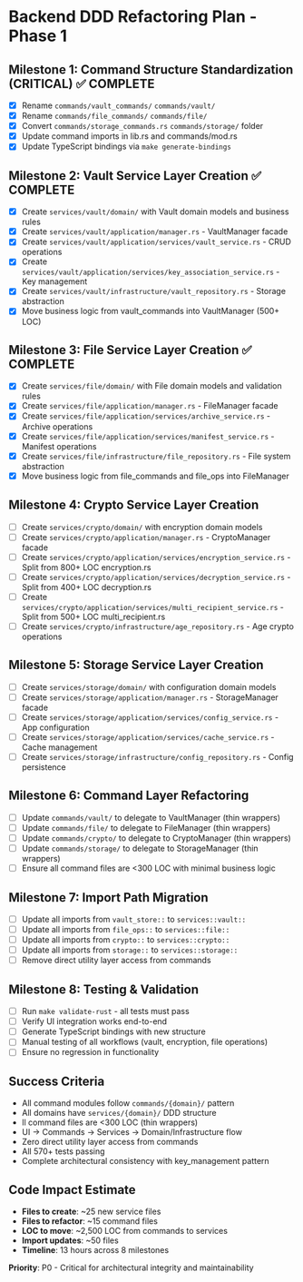 # Backend DDD Refactoring Plan - Phase 1

## Milestone 1: Command Structure Standardization (CRITICAL) ✅ COMPLETE
- [x] Rename `commands/vault_commands/` `commands/vault/`
- [x] Rename `commands/file_commands/`  `commands/file/`
- [x] Convert `commands/storage_commands.rs`  `commands/storage/` folder
- [x] Update command imports in lib.rs and commands/mod.rs
- [x] Update TypeScript bindings via `make generate-bindings`

## Milestone 2: Vault Service Layer Creation ✅ COMPLETE
- [x] Create `services/vault/domain/` with Vault domain models and business rules
- [x] Create `services/vault/application/manager.rs` - VaultManager facade
- [x] Create `services/vault/application/services/vault_service.rs` - CRUD operations
- [x] Create `services/vault/application/services/key_association_service.rs` - Key management
- [x] Create `services/vault/infrastructure/vault_repository.rs` - Storage abstraction
- [x] Move business logic from vault_commands into VaultManager (500+ LOC)

## Milestone 3: File Service Layer Creation ✅ COMPLETE
- [x] Create `services/file/domain/` with File domain models and validation rules
- [x] Create `services/file/application/manager.rs` - FileManager facade
- [x] Create `services/file/application/services/archive_service.rs` - Archive operations
- [x] Create `services/file/application/services/manifest_service.rs` - Manifest operations
- [x] Create `services/file/infrastructure/file_repository.rs` - File system abstraction
- [x] Move business logic from file_commands and file_ops into FileManager

## Milestone 4: Crypto Service Layer Creation
- [ ] Create `services/crypto/domain/` with encryption domain models
- [ ] Create `services/crypto/application/manager.rs` - CryptoManager facade
- [ ] Create `services/crypto/application/services/encryption_service.rs` - Split from 800+ LOC encryption.rs
- [ ] Create `services/crypto/application/services/decryption_service.rs` - Split from 400+ LOC decryption.rs
- [ ] Create `services/crypto/application/services/multi_recipient_service.rs` - Split from 500+ LOC multi_recipient.rs
- [ ] Create `services/crypto/infrastructure/age_repository.rs` - Age crypto operations

## Milestone 5: Storage Service Layer Creation
- [ ] Create `services/storage/domain/` with configuration domain models
- [ ] Create `services/storage/application/manager.rs` - StorageManager facade
- [ ] Create `services/storage/application/services/config_service.rs` - App configuration
- [ ] Create `services/storage/application/services/cache_service.rs` - Cache management
- [ ] Create `services/storage/infrastructure/config_repository.rs` - Config persistence

## Milestone 6: Command Layer Refactoring
- [ ] Update `commands/vault/` to delegate to VaultManager (thin wrappers)
- [ ] Update `commands/file/` to delegate to FileManager (thin wrappers)
- [ ] Update `commands/crypto/` to delegate to CryptoManager (thin wrappers)
- [ ] Update `commands/storage/` to delegate to StorageManager (thin wrappers)
- [ ] Ensure all command files are <300 LOC with minimal business logic

## Milestone 7: Import Path Migration
- [ ] Update all imports from `vault_store::` to `services::vault::`
- [ ] Update all imports from `file_ops::` to `services::file::`
- [ ] Update all imports from `crypto::` to `services::crypto::`
- [ ] Update all imports from `storage::` to `services::storage::`
- [ ] Remove direct utility layer access from commands

## Milestone 8: Testing & Validation
- [ ] Run `make validate-rust` - all tests must pass
- [ ] Verify UI integration works end-to-end
- [ ] Generate TypeScript bindings with new structure
- [ ] Manual testing of all workflows (vault, encryption, file operations)
- [ ] Ensure no regression in functionality

## Success Criteria
- All command modules follow `commands/{domain}/` pattern
- All domains have `services/{domain}/` DDD structure
- ll command files are <300 LOC (thin wrappers)
- UI -> Commands -> Services -> Domain/Infrastructure flow
- Zero direct utility layer access from commands
- All 570+ tests passing
- Complete architectural consistency with key_management pattern

## Code Impact Estimate
- **Files to create**: ~25 new service files
- **Files to refactor**: ~15 command files
- **LOC to move**: ~2,500 LOC from commands to services
- **Import updates**: ~50 files
- **Timeline**: 13 hours across 8 milestones

**Priority**: P0 - Critical for architectural integrity and maintainability
